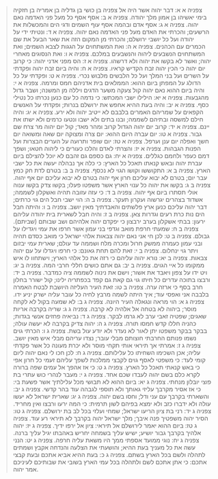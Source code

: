 > צפניה א א: דבר יהוה אשר היה אל צפניה בן כושי בן גדליה בן אמריה בן חזקיה בימי יאשיהו בן אמון מלך יהודה.
> צפניה א ב: אסף אסף כל מעל פני האדמה נאם יהוה.
> צפניה א ג: אסף אדם ובהמה אסף עוף השמים ודגי הים והמכשלות את הרשעים; והכרתי את האדם מעל פני האדמה נאם יהוה.
> צפניה א ד: ונטיתי ידי על יהודה ועל כל יושבי ירושלם; והכרתי מן המקום הזה את שאר הבעל את שם הכמרים עם הכהנים.
> צפניה א ה: ואת המשתחוים על הגגות לצבא השמים; ואת המשתחוים הנשבעים ליהוה והנשבעים במלכם.
> צפניה א ו: ואת הנסוגים מאחרי יהוה; ואשר לא בקשו את יהוה ולא דרשהו.
> צפניה א ז: הס מפני אדני יהוה:  כי קרוב יום יהוה כי הכין יהוה זבח הקדיש קראיו.
> צפניה א ח: והיה ביום זבח יהוה ופקדתי על השרים ועל בני המלך ועל כל הלבשים מלבוש נכרי.
> צפניה א ט: ופקדתי על כל הדולג על המפתן ביום ההוא:  הממלאים בית אדניהם חמס ומרמה.
> צפניה א י: והיה ביום ההוא נאם יהוה קול צעקה משער הדגים ויללה מן המשנה; ושבר גדול מהגבעות.
> צפניה א יא: הילילו ישבי המכתש:  כי נדמה כל עם כנען נכרתו כל נטילי כסף.
> צפניה א יב: והיה בעת ההיא אחפש את ירושלם בנרות; ופקדתי על האנשים הקפאים על שמריהם האמרים בלבבם לא ייטיב יהוה ולא ירע.
> צפניה א יג: והיה חילם למשסה ובתיהם לשממה; ובנו בתים ולא ישבו ונטעו כרמים ולא ישתו את יינם.
> צפניה א יד: קרוב יום יהוה הגדול קרוב ומהר מאד; קול יום יהוה מר צרח שם גבור.
> צפניה א טו: יום עברה היום ההוא:  יום צרה ומצוקה יום שאה ומשואה יום חשך ואפלה יום ענן וערפל.
> צפניה א טז: יום שופר ותרועה על הערים הבצרות ועל הפנות הגבהות.
> צפניה א יז: והצרתי לאדם והלכו כעורים כי ליהוה חטאו; ושפך דמם כעפר ולחמם כגללים.
> צפניה א יח: גם כספם גם זהבם לא יוכל להצילם ביום עברת יהוה ובאש קנאתו תאכל כל הארץ:  כי כלה אך נבהלה יעשה את כל ישבי הארץ.
> צפניה ב א: התקוששו וקושו הגוי לא נכסף.
> צפניה ב ב: בטרם לדת חק כמץ עבר יום; בטרם לא יבוא עליכם חרון אף יהוה בטרם לא יבוא עליכם יום אף יהוה.
> צפניה ב ג: בקשו את יהוה כל ענוי הארץ אשר משפטו פעלו; בקשו צדק בקשו ענוה אולי תסתרו ביום אף יהוה.
> צפניה ב ד: כי עזה עזובה תהיה ואשקלון לשממה; אשדוד בצהרים יגרשוה ועקרון תעקר.
> צפניה ב ה: הוי ישבי חבל הים גוי כרתים; דבר יהוה עליכם כנען ארץ פלשתים והאבדתיך מאין יושב.
> צפניה ב ו: והיתה חבל הים נות כרת רעים וגדרות צאן.
> צפניה ב ז: והיה חבל לשארית בית יהודה עליהם ירעון:  בבתי אשקלון בערב ירבצון כי יפקדם יהוה אלהיהם ושב שבותם (שביתם).
> צפניה ב ח: שמעתי חרפת מואב וגדפי בני עמון אשר חרפו את עמי ויגדילו על גבולם.
> צפניה ב ט: לכן חי אני נאם יהוה צבאות אלהי ישראל כי מואב כסדם תהיה ובני עמון כעמרה ממשק חרול ומכרה מלח ושממה עד עולם; שארית עמי יבזום ויתר גוי ינחלום.
> צפניה ב י: זאת להם תחת גאונם:  כי חרפו ויגדלו על עם יהוה צבאות.
> צפניה ב יא: נורא יהוה עליהם כי רזה את כל אלהי הארץ; וישתחוו לו איש ממקומו כל איי הגוים.
> צפניה ב יב: גם אתם כושים חללי חרבי המה.
> צפניה ב יג: ויט ידו על צפון ויאבד את אשור; וישם את נינוה לשממה ציה כמדבר.
> צפניה ב יד: ורבצו בתוכה עדרים כל חיתו גוי גם קאת גם קפד בכפתריה ילינו; קול ישורר בחלון חרב בסף כי ארזה ערה.
> צפניה ב טו: זאת העיר העליזה היושבת לבטח האמרה בלבבה אני ואפסי עוד; איך היתה לשמה מרבץ לחיה כל עובר עליה ישרק יניע ידו.
> צפניה ג א: הוי מראה ונגאלה העיר היונה.
> צפניה ג ב: לא שמעה בקול לא לקחה מוסר; ביהוה לא בטחה אל אלהיה לא קרבה.
> צפניה ג ג: שריה בקרבה אריות שאגים; שפטיה זאבי ערב לא גרמו לבקר.
> צפניה ג ד: נביאיה פחזים אנשי בגדות; כהניה חללו קדש חמסו תורה.
> צפניה ג ה: יהוה צדיק בקרבה לא יעשה עולה; בבקר בבקר משפטו יתן לאור לא נעדר ולא יודע עול בשת.
> צפניה ג ו: הכרתי גוים נשמו פנותם החרבתי חוצותם מבלי עובר; נצדו עריהם מבלי איש מאין יושב.
> צפניה ג ז: אמרתי אך תיראי אותי תקחי מוסר ולא יכרת מעונה כל אשר פקדתי עליה; אכן השכימו השחיתו כל עלילותם.
> צפניה ג ח: לכן חכו לי נאם יהוה ליום קומי לעד:  כי משפטי לאסף גוים לקבצי ממלכות לשפך עליהם זעמי כל חרון אפי כי באש קנאתי תאכל כל הארץ.
> צפניה ג ט: כי אז אהפך אל עמים שפה ברורה לקרא כלם בשם יהוה לעבדו שכם אחד.
> צפניה ג י: מעבר לנהרי כוש עתרי בת פוצי יובלון מנחתי.
> צפניה ג יא: ביום ההוא לא תבושי מכל עלילתיך אשר פשעת בי:  כי אז אסיר מקרבך עליזי גאותך ולא תוספי לגבהה עוד בהר קדשי.
> צפניה ג יב: והשארתי בקרבך עם עני ודל; וחסו בשם יהוה.
> צפניה ג יג: שארית ישראל לא יעשו עולה ולא ידברו כזב ולא ימצא בפיהם לשון תרמית:  כי המה ירעו ורבצו ואין מחריד.
> צפניה ג יד: רני בת ציון הריעו ישראל; שמחי ועלזי בכל לב בת ירושלם.
> צפניה ג טו: הסיר יהוה משפטיך פנה איבך; מלך ישראל יהוה בקרבך לא תיראי רע עוד.
> צפניה ג טז: ביום ההוא יאמר לירושלם אל תיראי:  ציון אל ירפו ידיך.
> צפניה ג יז: יהוה אלהיך בקרבך גבור יושיע; ישיש עליך בשמחה יחריש באהבתו יגיל עליך ברנה.
> צפניה ג יח: נוגי ממועד אספתי ממך היו משאת עליה חרפה.
> צפניה ג יט: הנני עשה את כל מעניך בעת ההיא; והושעתי את הצלעה והנדחה אקבץ ושמתים לתהלה ולשם בכל הארץ בשתם.
> צפניה ג כ: בעת ההיא אביא אתכם ובעת קבצי אתכם:  כי אתן אתכם לשם ולתהלה בכל עמי הארץ בשובי את שבותיכם לעיניכם אמר יהוה.
